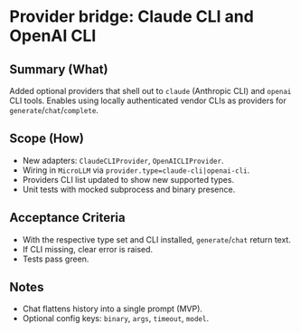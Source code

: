 # Provider bridge: Claude CLI and OpenAI CLI

## Summary (What)
Added optional providers that shell out to `claude` (Anthropic CLI) and
`openai` CLI tools. Enables using locally authenticated vendor CLIs as
providers for `generate`/`chat`/`complete`.

## Scope (How)
- New adapters: `ClaudeCLIProvider`, `OpenAICLIProvider`.
- Wiring in `MicroLLM` via `provider.type=claude-cli|openai-cli`.
- Providers CLI list updated to show new supported types.
- Unit tests with mocked subprocess and binary presence.

## Acceptance Criteria
- With the respective type set and CLI installed, `generate`/`chat` return text.
- If CLI missing, clear error is raised.
- Tests pass green.

## Notes
- Chat flattens history into a single prompt (MVP).
- Optional config keys: `binary`, `args`, `timeout`, `model`.

